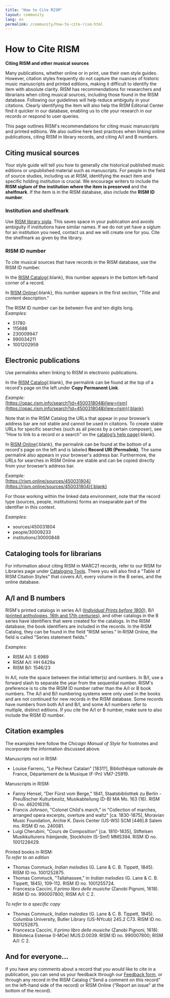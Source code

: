 ```yaml
---
title: "How to Cite RISM"
layout: community
lang: en
permalink: /community/how-to-cite-rism.html
---
```


# How to Cite RISM    

**Citing RISM and other musical sources**

Many publications, whether online or in print, use their own style guides. However, citation styles frequently do not capture the nuances of historic music manuscripts and printed editions, making it difficult to identify the item with absolute clarity. RISM has recommendations for researchers and librarians when citing musical sources, including those found in the RISM database. Following our guidelines will help reduce ambiguity in your citations. Clearly identifying the item will also help the RISM Editorial Center find it quicker in our database, enabling us to cite your research in our records or respond to user queries.  

This page outlines RISM's recommendations for citing music manuscripts and printed editions. We also outline here best practices when linking online publications, citing RISM in library records, and citing A/I and B numbers.  

## Citing musical sources  

Your style guide will tell you how to generally cite historical published music editions or unpublished material such as manuscripts. For people in the field of source studies, including us at RISM, identifying the exact item and specific holding institution is crucial. We encourage writers to include the **RISM siglum of the institution where the item is preserved** and the **shelfmark**. If the item is in the RISM database, also include the **RISM ID number**.  

### Institution and shelfmark  

Use [RISM library sigla](/community/sigla.html). This saves space in your publication and avoids ambiguity if institutions have similar names. If we do not yet have a siglum for an institution you need, contact us and we will create one for you. Cite the shelfmark as given by the library.  

### RISM ID number  

To cite musical sources that have records in the RISM database, use the RISM ID number.  

In the [RISM Catalog](https://opac.rism.info/main-menu-/kachelmenu){:blank}, this number appears in the bottom left-hand corner of a record.

In [RISM Online](https://rism.online/){:blank}, this number appears in the first section, "Title and content description."  

The RISM ID number can be between five and ten digits long.  
_Examples:_   
- 51780  
- 115688  
- 230009947  
- 990034211  
- 1001202959  

## Electronic publications  

Use permalinks when linking to RISM in electronic publications.  

In the [RISM Catalog](https://opac.rism.info/main-menu-/kachelmenu){:blank}, the permalink can be found at the top of a record's page on the left under **Copy Permanent Link**.  

_Example:_  
[https://opac.rism.info/search?id=450031804&View=rism](https://opac.rism.info/search?id=450031804&View=rism){:blank}  

Note that in the RISM Catalog the URLs that appear in your browser’s address bar are not stable and cannot be used in citations. To create stable URLs for specific searches (such as all pieces by a certain composer), see “How to link to a record or a search” on the [catalog’s help page](https://opac.rism.info/main-menu-/kachelmenu/help){:blank}.  

In [RISM Online](https://rism.online/){:blank}, the permalink can be found at the bottom of a record's page on the left and is labeled **Record URI (Permalink)**. The same permalink also appears in your browser's address bar. Furthermore, the URLs for searches in RISM Online are stable and can be copied directly from your browser’s address bar.  

_Example:_  
[https://rism.online/sources/450031804](https://rism.online/sources/450031804){:blank}    

For those working within the linked data environment, note that the record type (sources, people, institutions) forms an inseparable part of the identifier in this context.  

_Examples:_  
- sources/450031804
- people/30009233
- institutions/30000848

## Cataloging tools for librarians  

For information about citing RISM in MARC21 records, refer to our RISM for Libraries page under [Cataloging Tools](/community/rism-for-librarians.html#cataloging-tools). There you will also find a "Table of RISM Citation Styles" that covers A/I, every volume in the B series, and the online database.  

## A/I and B numbers  

RISM's printed catalogs in series A/I ([_Individual Prints before 1800_](/publications.html#series-a-inventories-of-musical-sources)), B/I ([printed anthologies, 16th and 17th centuries](/publications.html#series-b-bibliographies-organized-by-topic)), and other catalogs in the B series have identifiers that were created for the catalogs. In the RISM database, the book identifiers are included in the records. In the RISM Catalog, they can be found in the field "RISM series." In RISM Online, the field is called "Series statement fields."  

_Examples:_    

- RISM A/I: S 6989  
- RISM A/I: HH 6429a  
- RISM B/I: 1546/23  

In A/I, note the space between the initial letter(s) and numbers. In B/I, use a forward slash to separate the year from the sequential number.
RISM's preference is to cite the RISM ID number rather than the A/I or B book numbers. The A/I and B/I numbering systems were only used in the books and are not continued for new records in the RISM database. Some records have numbers from both A/I and B/I, and some A/I numbers refer to multiple, distinct editions. If you cite the A/I or B number, make sure to also include the RISM ID number.  

## Citation examples  

The examples here follow the _Chicago Manual of Style_ for footnotes and incorporate the information discussed above.

Manuscripts not in RISM:  
- Louise Farrenc, "Le Pêcheur Catalan" [1831?], Bibliothèque nationale de France, Département de la Musique (F-Pn) VM7-25919.

Manuscripts in RISM:  
- Fanny Hensel, "Der Fürst vom Berge," 1841, Staatsbibliothek zu Berlin - Preußischer Kulturbesitz, Musikabteilung (D-B) MA Ms. 163 (16). RISM ID no. 462016316.       
- Francis	Johnson, "Colonel Child's march," in "Collection of marches, arranged opera excerpts, overture and waltz" [ca. 1830-1875], Moravian Music Foundation, Archie K. Davis Center (US-WS) SCM [446].8 Salem ms. RISM ID no. 240081.    
- Luigi Cherubini, "Cours de Composition" [ca. 1810-1835], Stiftelsen Musikkulturens främjande, Stockholm (S-Smf) MMS394. RISM ID no. 1001228429.  

Printed books in RISM:  
_To refer to an edition_  
- Thomas Commuck, _Indian melodies_ (G. Lane & C. B. Tippett, 1845). RISM ID no. 1001252875.  
- Thomas Commuck, "Tallahassee," in _Indian melodies_ (G. Lane & C. B. Tippett, 1845), 109-112. RISM ID no. 1001255724.
- Francesca Caccini, _Il primo libro delle musiche_ (Zanobi Pignoni, 1618). RISM ID no. 990007800; RISM A/I: C 2.  

_To refer to a specific copy_  
- Thomas Commuck, _Indian melodies_ (G. Lane & C. B. Tippett, 1845). Columbia University, Butler Library (US-NYcub) 245.2 C73. RISM ID no. 1001252875.
- Francesca Caccini, _Il primo libro delle musiche_ (Zanobi Pignoni, 1618). Biblioteca Estense (I-MOe) MUS.D.0039. RISM ID no. 990007800; RISM A/I: C 2.

## And for everyone…  

If you have any comments about a record that you would like to cite in a publication, you can send us your feedback through our [Feedback form](/service/feedback.html), or through any record in the RISM Catalog ("Send a comment on this record" on the left-hand side of the record) or RISM Online ("Report an issue" at the bottom of the record).  
